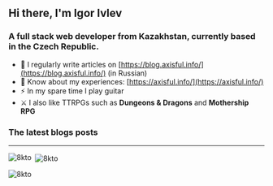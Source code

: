 ## Hi there, I'm Igor Ivlev
### A full stack web developer from Kazakhstan, currently based in the Czech Republic.


- 📝 I regularly write articles on [https://blog.axisful.info/](https://blog.axisful.info/) (in Russian)
- 📄 Know about my experiences: [https://axisful.info/](https://axisful.info/)
- ⚡ In my spare time I play guitar 
- ⚔️ I also like TTRPGs such as __Dungeons & Dragons__ and __Mothership RPG__



### The latest blogs posts
<!-- BLOG-POST-LIST:START -->
<!-- BLOG-POST-LIST:END -->


---

<p><img align="left" src="https://github-readme-stats.vercel.app/api/top-langs?username=8kto&show_icons=true&locale=en&layout=compact" alt="8kto" /></p>

<p>&nbsp;<img align="center" src="https://github-readme-stats.vercel.app/api?username=8kto&show_icons=true&locale=en&count_private=true&layout=compact&hide=stars,issues,contribs" alt="8kto" /></p>

<p><img align="center" src="https://github-readme-streak-stats.herokuapp.com/?user=8kto&layout=compact" alt="8kto" /></p>

